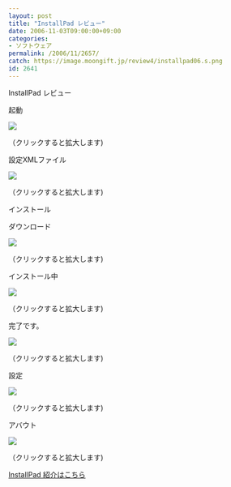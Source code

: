 ```yaml
---
layout: post
title: "InstallPad レビュー"
date: 2006-11-03T09:00:00+09:00
categories:
- ソフトウェア
permalink: /2006/11/2657/
catch: https://image.moongift.jp/review4/installpad06.s.png
id: 2641
---
```

InstallPad レビュー  
<!--more-->

起動

  

[![](https://image.moongift.jp/review4/installpad01.s.png)](https://image.moongift.jp/review4/installpad01.png)  
  
（クリックすると拡大します)

  

設定XMLファイル

  

[![](https://image.moongift.jp/review4/installpad02.s.png)](https://image.moongift.jp/review4/installpad02.png)  
  
（クリックすると拡大します)

  

インストール

  

ダウンロード

  

[![](https://image.moongift.jp/review4/installpad03.s.png)](https://image.moongift.jp/review4/installpad03.png)  
  
（クリックすると拡大します)

  

インストール中

  

[![](https://image.moongift.jp/review4/installpad06.s.png)](https://image.moongift.jp/review4/installpad06.png)  
  
（クリックすると拡大します)

  

完了です。

  

[![](https://image.moongift.jp/review4/installpad07.s.png)](https://image.moongift.jp/review4/installpad07.png)  
  
（クリックすると拡大します)

  

設定

  

[![](https://image.moongift.jp/review4/installpad04.s.png)](https://image.moongift.jp/review4/installpad04.png)  
  
（クリックすると拡大します)

  

アバウト

  

  

[![](https://image.moongift.jp/review4/installpad05.s.png)](https://image.moongift.jp/review4/installpad05.png)  
  
（クリックすると拡大します)

  

[InstallPad 紹介はこちら](http://fw.moongift.jp/intro/i-2655.html)

